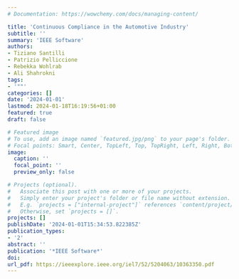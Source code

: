 ```yaml
---
# Documentation: https://wowchemy.com/docs/managing-content/

title: 'Continuous Compliance in the Automotive Industry'
subtitle: ''
summary: 'IEEE Software'
authors:
- Tiziano Santilli
- Patrizio Pelliccione
- Rebekka Wohlrab
- Ali Shahrokni
tags:
- '""'
categories: []
date: '2024-01-01'
lastmod: 2024-01-18T16:19:56+01:00
featured: true
draft: false

# Featured image
# To use, add an image named `featured.jpg/png` to your page's folder.
# Focal points: Smart, Center, TopLeft, Top, TopRight, Left, Right, BottomLeft, Bottom, BottomRight.
image:
  caption: ''
  focal_point: ''
  preview_only: false

# Projects (optional).
#   Associate this post with one or more of your projects.
#   Simply enter your project's folder or file name without extension.
#   E.g. `projects = ["internal-project"]` references `content/project/deep-learning/index.md`.
#   Otherwise, set `projects = []`.
projects: []
publishDate: '2024-01-01T15:34:53.822385Z'
publication_types:
- '2'
abstract: ''
publication: '*IEEE Software*'
doi:
url_pdf: https://ieeexplore.ieee.org/iel7/52/5204063/10363350.pdf
---
```

